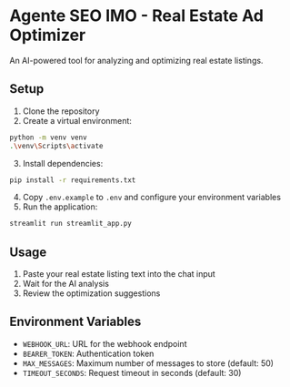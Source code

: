 # Agente SEO IMO - Real Estate Ad Optimizer

An AI-powered tool for analyzing and optimizing real estate listings.

## Setup

1. Clone the repository
2. Create a virtual environment:
```bash
python -m venv venv
.\venv\Scripts\activate
```
3. Install dependencies:
```bash
pip install -r requirements.txt
```
4. Copy `.env.example` to `.env` and configure your environment variables
5. Run the application:
```bash
streamlit run streamlit_app.py
```

## Usage

1. Paste your real estate listing text into the chat input
2. Wait for the AI analysis
3. Review the optimization suggestions

## Environment Variables

- `WEBHOOK_URL`: URL for the webhook endpoint
- `BEARER_TOKEN`: Authentication token
- `MAX_MESSAGES`: Maximum number of messages to store (default: 50)
- `TIMEOUT_SECONDS`: Request timeout in seconds (default: 30)

